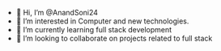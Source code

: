 - 👋 Hi, I’m @AnandSoni24
- 👀 I’m interested in Computer and new technologies.
- 🌱 I’m currently learning full stack development
- 💞️ I’m looking to collaborate on projects related to full stack
